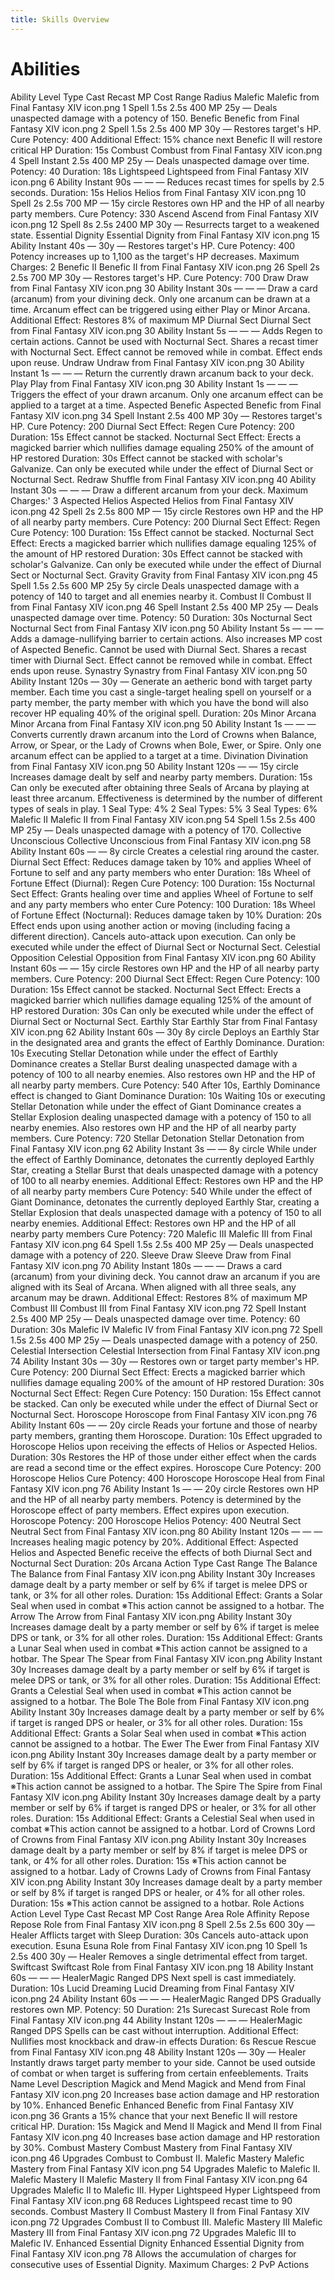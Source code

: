 ```yaml
---
title: Skills Overview
---
```

# Abilities
Ability	Level	Type	Cast	Recast	MP Cost	Range	Radius
Malefic
Malefic from Final Fantasy XIV icon.png	1	Spell	1.5s	2.5s	400 MP	25y	—
Deals unaspected damage with a potency of 150.
Benefic
Benefic from Final Fantasy XIV icon.png	2	Spell	1.5s	2.5s	400 MP	30y	—
Restores target's HP.
Cure Potency: 400
Additional Effect: 15% chance next Benefic II will restore critical HP
Duration: 15s
Combust
Combust from Final Fantasy XIV icon.png	4	Spell	Instant	2.5s	400 MP	25y	—
Deals unaspected damage over time.
Potency: 40
Duration: 18s
Lightspeed
Lightspeed from Final Fantasy XIV icon.png	6	Ability	Instant	90s	—	—	—
Reduces recast times for spells by 2.5 seconds.
Duration: 15s
Helios
Helios from Final Fantasy XIV icon.png	10	Spell	2s	2.5s	700 MP	—	15y circle
Restores own HP and the HP of all nearby party members.
Cure Potency: 330
Ascend
Ascend from Final Fantasy XIV icon.png	12	Spell	8s	2.5s	2400 MP	30y	—
Resurrects target to a weakened state.
Essential Dignity
Essential Dignity from Final Fantasy XIV icon.png	15	Ability	Instant	40s	—	30y	—
Restores target's HP.
Cure Potency: 400
Potency increases up to 1,100 as the target's HP decreases.
Maximum Charges: 2
Benefic II
Benefic II from Final Fantasy XIV icon.png	26	Spell	2s	2.5s	700 MP	30y	—
Restores target's HP.
Cure Potency: 700
Draw
Draw from Final Fantasy XIV icon.png	30	Ability	Instant	30s	—	—	—
Draw a card (arcanum) from your divining deck. Only one arcanum can be drawn at a time.
Arcanum effect can be triggered using either Play or Minor Arcana.
Additional Effect: Restores 8% of maximum MP
Diurnal Sect
Diurnal Sect from Final Fantasy XIV icon.png	30	Ability	Instant	5s	—	—	—
Adds Regen to certain actions.
Cannot be used with Nocturnal Sect.
Shares a recast timer with Nocturnal Sect.
Effect cannot be removed while in combat.
Effect ends upon reuse.
Undraw
Undraw from Final Fantasy XIV icon.png	30	Ability	Instant	1s	—	—	—
Return the currently drawn arcanum back to your deck.
Play
Play from Final Fantasy XIV icon.png	30	Ability	Instant	1s	—	—	—
Triggers the effect of your drawn arcanum.
Only one arcanum effect can be applied to a target at a time.
Aspected Benefic
Aspected Benefic from Final Fantasy XIV icon.png	34	Spell	Instant	2.5s	400 MP	30y	—
Restores target's HP.
Cure Potency: 200
Diurnal Sect Effect: Regen
Cure Potency: 200
Duration: 15s
Effect cannot be stacked.
Nocturnal Sect Effect: Erects a magicked barrier which nullifies damage equaling 250% of the amount of HP restored
Duration: 30s
Effect cannot be stacked with scholar's Galvanize.
Can only be executed while under the effect of Diurnal Sect or Nocturnal Sect.
Redraw
Shuffle from Final Fantasy XIV icon.png	40	Ability	Instant	30s	—	—	—
Draw a different arcanum from your deck.
Maximum Charges:' 3
Aspected Helios
Aspected Helios from Final Fantasy XIV icon.png	42	Spell	2s	2.5s	800 MP	—	15y circle
Restores own HP and the HP of all nearby party members.
Cure Potency: 200
Diurnal Sect Effect: Regen
Cure Potency: 100
Duration: 15s
Effect cannot be stacked.
Nocturnal Sect Effect: Erects a magicked barrier which nullifies damage equaling 125% of the amount of HP restored
Duration: 30s
Effect cannot be stacked with scholar's Galvanize.
Can only be executed while under the effect of Diurnal Sect or Nocturnal Sect.
Gravity
Gravity from Final Fantasy XIV icon.png	45	Spell	1.5s	2.5s	600 MP	25y	5y circle
Deals unaspected damage with a potency of 140 to target and all enemies nearby it.
Combust II
Combust II from Final Fantasy XIV icon.png	46	Spell	Instant	2.5s	400 MP	25y	—
Deals unaspected damage over time.
Potency: 50
Duration: 30s
Nocturnal Sect
Nocturnal Sect from Final Fantasy XIV icon.png	50	Ability	Instant	5s	—	—	—
Adds a damage-nullifying barrier to certain actions. Also increases MP cost of Aspected Benefic.
Cannot be used with Diurnal Sect.
Shares a recast timer with Diurnal Sect.
Effect cannot be removed while in combat.
Effect ends upon reuse.
Synastry
Synastry from Final Fantasy XIV icon.png	50	Ability	Instant	120s	—	30y	—
Generate an aetheric bond with target party member. Each time you cast a single-target healing spell on yourself or a party member, the party member with which you have the bond will also recover HP equaling 40% of the original spell.
Duration: 20s
Minor Arcana
Minor Arcana from Final Fantasy XIV icon.png	50	Ability	Instant	1s	—	—	—
Converts currently drawn arcanum into the Lord of Crowns when Balance, Arrow, or Spear, or the Lady of Crowns when Bole, Ewer, or Spire.
Only one arcanum effect can be applied to a target at a time.
Divination
Divination from Final Fantasy XIV icon.png	50	Ability	Instant	120s	—	—	15y circle
Increases damage dealt by self and nearby party members.
Duration: 15s
Can only be executed after obtaining three Seals of Arcana by playing at least three arcanum.
Effectiveness is determined by the number of different types of seals in play.
1 Seal Type: 4%
2 Seal Types: 5%
3 Seal Types: 6%
Malefic II
Malefic II from Final Fantasy XIV icon.png	54	Spell	1.5s	2.5s	400 MP	25y	—
Deals unaspected damage with a potency of 170.
Collective Unconscious
Collective Unconscious from Final Fantasy XIV icon.png	58	Ability	Instant	60s	—	—	8y circle
Creates a celestial ring around the caster.
Diurnal Sect Effect: Reduces damage taken by 10% and applies Wheel of Fortune to self and any party members who enter
Duration: 18s
Wheel of Fortune Effect (Diurnal): Regen
Cure Potency: 100
Duration: 15s
Nocturnal Sect Effect: Grants healing over time and applies Wheel of Fortune to self and any party members who enter
Cure Potency: 100
Duration: 18s
Wheel of Fortune Effect (Nocturnal): Reduces damage taken by 10%
Duration: 20s
Effect ends upon using another action or moving (including facing a different direction).
Cancels auto-attack upon execution.
Can only be executed while under the effect of Diurnal Sect or Nocturnal Sect.
Celestial Opposition
Celestial Opposition from Final Fantasy XIV icon.png	60	Ability	Instant	60s	—	—	15y circle
Restores own HP and the HP of all nearby party members.
Cure Potency: 200
Diurnal Sect Effect: Regen
Cure Potency: 100
Duration: 15s
Effect cannot be stacked.
Nocturnal Sect Effect: Erects a magicked barrier which nullifies damage equaling 125% of the amount of HP restored
Duration: 30s
Can only be executed while under the effect of Diurnal Sect or Nocturnal Sect.
Earthly Star
Earthly Star from Final Fantasy XIV icon.png	62	Ability	Instant	60s	—	30y	8y circle
Deploys an Earthly Star in the designated area and grants the effect of Earthly Dominance.
Duration: 10s
Executing Stellar Detonation while under the effect of Earthly Dominance creates a Stellar Burst dealing unaspected damage with a potency of 100 to all nearby enemies. Also restores own HP and the HP of all nearby party members.
Cure Potency: 540
After 10s, Earthly Dominance effect is changed to Giant Dominance
Duration: 10s
Waiting 10s or executing Stellar Detonation while under the effect of Giant Dominance creates a Stellar Explosion dealing unaspected damage with a potency of 150 to all nearby enemies. Also restores own HP and the HP of all nearby party members.
Cure Potency: 720
Stellar Detonation
Stellar Detonation from Final Fantasy XIV icon.png	62	Ability	Instant	3s	—	—	8y circle
While under the effect of Earthly Dominance, detonates the currently deployed Earthly Star, creating a Stellar Burst that deals unaspected damage with a potency of 100 to all nearby enemies.
Additional Effect: Restores own HP and the HP of all nearby party members
Cure Potency: 540
While under the effect of Giant Dominance, detonates the currently deployed Earthly Star, creating a Stellar Explosion that deals unaspected damage with a potency of 150 to all nearby enemies.
Additional Effect: Restores own HP and the HP of all nearby party members
Cure Potency: 720
Malefic III
Malefic III from Final Fantasy XIV icon.png	64	Spell	1.5s	2.5s	400 MP	25y	—
Deals unaspected damage with a potency of 220.
Sleeve Draw
Sleeve Draw from Final Fantasy XIV icon.png	70	Ability	Instant	180s	—	—	—
Draws a card (arcanum) from your divining deck.
You cannot draw an arcanum if you are aligned with its Seal of Arcana. When aligned with all three seals, any arcanum may be drawn.
Additional Effect: Restores 8% of maximum MP
Combust III
Combust III from Final Fantasy XIV icon.png	72	Spell	Instant	2.5s	400 MP	25y	—
Deals unaspected damage over time.
Potency: 60
Duration: 30s
Malefic IV
Malefic IV from Final Fantasy XIV icon.png	72	Spell	1.5s	2.5s	400 MP	25y	—
Deals unaspected damage with a potency of 250.
Celestial Intersection
Celestial Intersection from Final Fantasy XIV icon.png	74	Ability	Instant	30s	—	30y	—
Restores own or target party member's HP.
Cure Potency: 200
Diurnal Sect Effect: Erects a magicked barrier which nullifies damage equaling 200% of the amount of HP restored
Duration: 30s
Nocturnal Sect Effect: Regen
Cure Potency: 150
Duration: 15s
Effect cannot be stacked.
Can only be executed while under the effect of Diurnal Sect or Nocturnal Sect.
Horoscope
Horoscope from Final Fantasy XIV icon.png	76	Ability	Instant	60s	—	—	20y circle
Reads your fortune and those of nearby party members, granting them Horoscope.
Duration: 10s
Effect upgraded to Horoscope Helios upon receiving the effects of Helios or Aspected Helios.
Duration: 30s
Restores the HP of those under either effect when the cards are read a second time or the effect expires.
Horoscope Cure Potency: 200
Horoscope Helios Cure Potency: 400
Horoscope
Horoscope Heal from Final Fantasy XIV icon.png	76	Ability	Instant	1s	—	—	20y circle
Restores own HP and the HP of all nearby party members.
Potency is determined by the Horoscope effect of party members. Effect expires upon execution.
Horoscope Potency: 200
Horoscope Helios Potency: 400
Neutral Sect
Neutral Sect from Final Fantasy XIV icon.png	80	Ability	Instant	120s	—	—	—
Increases healing magic potency by 20%.
Additional Effect: Aspected Helios and Aspected Benefic receive the effects of both Diurnal Sect and Nocturnal Sect
Duration: 20s
Arcana
Action	Type	Cast	Range
The Balance
The Balance from Final Fantasy XIV icon.png	Ability	Instant	30y
Increases damage dealt by a party member or self by 6% if target is melee DPS or tank, or 3% for all other roles.
Duration: 15s
Additional Effect: Grants a Solar Seal when used in combat
※This action cannot be assigned to a hotbar.
The Arrow
The Arrow from Final Fantasy XIV icon.png	Ability	Instant	30y
Increases damage dealt by a party member or self by 6% if target is melee DPS or tank, or 3% for all other roles.
Duration: 15s
Additional Effect: Grants a Lunar Seal when used in combat
※This action cannot be assigned to a hotbar.
The Spear
The Spear from Final Fantasy XIV icon.png	Ability	Instant	30y
Increases damage dealt by a party member or self by 6% if target is melee DPS or tank, or 3% for all other roles.
Duration: 15s
Additional Effect: Grants a Celestial Seal when used in combat
※This action cannot be assigned to a hotbar.
The Bole
The Bole from Final Fantasy XIV icon.png	Ability	Instant	30y
Increases damage dealt by a party member or self by 6% if target is ranged DPS or healer, or 3% for all other roles.
Duration: 15s
Additional Effect: Grants a Solar Seal when used in combat
※This action cannot be assigned to a hotbar.
The Ewer
The Ewer from Final Fantasy XIV icon.png	Ability	Instant	30y
Increases damage dealt by a party member or self by 6% if target is ranged DPS or healer, or 3% for all other roles.
Duration: 15s
Additional Effect: Grants a Lunar Seal when used in combat
※This action cannot be assigned to a hotbar.
The Spire
The Spire from Final Fantasy XIV icon.png	Ability	Instant	30y
Increases damage dealt by a party member or self by 6% if target is ranged DPS or healer, or 3% for all other roles.
Duration: 15s
Additional Effect: Grants a Celestial Seal when used in combat
※This action cannot be assigned to a hotbar.
Lord of Crowns
Lord of Crowns from Final Fantasy XIV icon.png	Ability	Instant	30y
Increases damage dealt by a party member or self by 8% if target is melee DPS or tank, or 4% for all other roles.
Duration: 15s
※This action cannot be assigned to a hotbar.
Lady of Crowns
Lady of Crowns from Final Fantasy XIV icon.png	Ability	Instant	30y
Increases damage dealt by a party member or self by 8% if target is ranged DPS or healer, or 4% for all other roles.
Duration: 15s
※This action cannot be assigned to a hotbar.
Role Actions
Action	Level	Type	Cast	Recast	MP Cost	Range	Area	Role Affinity
Repose
Repose Role from Final Fantasy XIV icon.png	8	Spell	2.5s	2.5s	600	30y	—	Healer
Afflicts target with Sleep
Duration: 30s
Cancels auto-attack upon execution.
Esuna
Esuna Role from Final Fantasy XIV icon.png	10	Spell	1s	2.5s	400	30y	—	Healer
Removes a single detrimental effect from target.
Swiftcast
Swiftcast Role from Final Fantasy XIV icon.png	18	Ability	Instant	60s	—	—	—	HealerMagic Ranged DPS
Next spell is cast immediately.
Duration: 10s
Lucid Dreaming
Lucid Dreaming from Final Fantasy XIV icon.png	24	Ability	Instant	60s	—	—	—	HealerMagic Ranged DPS
Gradually restores own MP.
Potency: 50
Duration: 21s
Surecast
Surecast Role from Final Fantasy XIV icon.png	44	Ability	Instant	120s	—	—	—	HealerMagic Ranged DPS
Spells can be cast without interruption.
Additional Effect: Nullifies most knockback and draw-in effects
Duration: 6s
Rescue
Rescue from Final Fantasy XIV icon.png	48	Ability	Instant	120s	—	30y	—	Healer
Instantly draws target party member to your side. Cannot be used outside of combat or when target is suffering from certain enfeeblements.
Traits
Name	Level	Description
Magick and Mend
Magick and Mend from Final Fantasy XIV icon.png	20	Increases base action damage and HP restoration by 10%.
Enhanced Benefic
Enhanced Benefic from Final Fantasy XIV icon.png	36	Grants a 15% chance that your next Benefic II will restore critical HP.
Duration: 15s
Magick and Mend II
Magick and Mend II from Final Fantasy XIV icon.png	40	Increases base action damage and HP restoration by 30%.
Combust Mastery
Combust Mastery from Final Fantasy XIV icon.png	46	Upgrades Combust to Combust II.
Malefic Mastery
Malefic Mastery from Final Fantasy XIV icon.png	54	Upgrades Malefic to Malefic II.
Malefic Mastery II
Malefic Mastery II from Final Fantasy XIV icon.png	64	Upgrades Malefic II to Malefic III.
Hyper Lightspeed
Hyper Lightspeed from Final Fantasy XIV icon.png	68	Reduces Lightspeed recast time to 90 seconds.
Combust Mastery II
Combust Mastery II from Final Fantasy XIV icon.png	72	Upgrades Combust II to Combust III.
Malefic Mastery III
Malefic Mastery III from Final Fantasy XIV icon.png	72	Upgrades Malefic III to Malefic IV.
Enhanced Essential Dignity
Enhanced Essential Dignity from Final Fantasy XIV icon.png	78	Allows the accumulation of charges for consecutive uses of Essential Dignity.
Maximum Charges: 2
PvP Actions